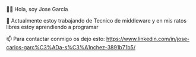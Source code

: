 👋🏼 Hola, soy Jose García

🌱 Actualmente estoy trabajando de Tecnico de middleware y en mis ratos libres estoy aprendiendo a programar

📫 Para contactar conmigo os dejo esto: https://www.linkedin.com/in/jose-carlos-garc%C3%ADa-s%C3%A1nchez-3891b71b5/
